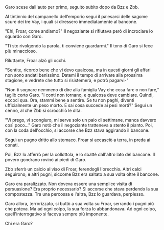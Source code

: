 Garo scese dall'auto per primo, seguito subito dopo da Bzz e Zbb.

Al tintinnio del campanello dell'emporio seguì il palesarsi delle sagome scure dei tre Vay, i quali si diressero immediatamente al bancone.

"Ehi, Froar, come andiamo?" Il negoziante si rifiutava però di incrociare lo sguardo con Garo.

"Ti sto rivolgendo la parola, ti conviene guardarmi." Il tono di Garo si fece più minaccioso.

Riluttante, Froar alzò gli occhi.

"Sentite, ricordo bene che vi devo qualcosa, ma in questi giorni gli affari non sono andati benissimo. Datemi il tempo di arrivare alla prossima stagione, e vedrete che tutto si risistemerà, e potrò pagarvi-"

"Non ti sognare nemmeno di dire alla famiglia Vay che cosa fare o non fare," tagliò corto Garo. "I conti non tornano, e qualcosa deve cambiare. Quindi, eccoci qua. Ora, stammi bene a sentire. Se tu non paghi, diventi ufficialmente un peso morto. E sai cosa succede ai pesi morti?" Seguì un cenno, al che Zbb si scrocchiò le dita.

"Vi prego, vi scongiuro, mi serve solo un paio di settimane, manca davvero così poco..." Garo notò che il negoziante tratteneva a stento il pianto. Poi, con la coda dell'occhio, si accorse che Bzz stava aggirando il bancone.

Seguì un pugno dritto allo stomaco. Froar si accasciò a terra, in preda ai conati.

Poi, Bzz lo afferrò per la collottola, e lo sbattè dall'altro lato del bancone. Il povero gondrano rovinò ai piedi di Garo.

Zbb sferrò un calcio al viso di Froar, ferendogli l'orecchio. Altri calci seguirono, e altri pugni, siccome Bzz era saltato a sua volta oltre il bancone.

Garo era paralizzato. Non doveva essere una semplice visita di persuasione? Era proprio necessario? Si accorse che stava perdendo la sua compostezza. Tra una percossa e l'altra, Bzz lo guardava, perplesso.

Garo allora, terrorizzato, si buttò a sua volta su Froar, serrando i pugni più che poteva. Ma ad ogni colpo, la sua forza lo abbandonava. Ad ogni colpo, quell'interrogativo si faceva sempre più imponente.

Chi era Garo?